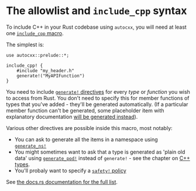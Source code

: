 # The allowlist and `include_cpp` syntax

To include C++ in your Rust codebase using `autocxx`, you will need
at least one [`include_cpp` macro](https://docs.rs/autocxx/latest/autocxx/macro.include_cpp.html).

The simplest is:

```rust,ignore
use autocxx::prelude::*;

include_cpp! {
    #include "my_header.h"
    generate!("MyAPIFunction")
}
```

You need to include [`generate!` directives](https://docs.rs/autocxx/latest/autocxx/macro.generate.html)
for every *type* or *function* you wish to access from Rust. You don't need to specify this for member functions
of types that you've added - they'll be generated automatically. (If a particular member function can't
be generated, some placeholder item with explanatory documentation [will be generated instead](workflow.md)).

Various other directives are possible inside this macro, most notably:

* You can ask to generate all the items in a namespace using
  [`generate_ns!`](https://docs.rs/autocxx/latest/autocxx/macro.generate_ns.html)
* You might sometimes want to ask that a type is generated as 'plain old data' using
  [`generate_pod!`](https://docs.rs/autocxx/latest/autocxx/macro.generate_pod.html) instead of `generate!` -
  see the chapter on [C++ types](cpp_types.md).
* You'll probaly want to specify a [`safety!` policy](safety.md)

See [the docs.rs documentation for the full list](https://docs.rs/autocxx/latest/autocxx/).
